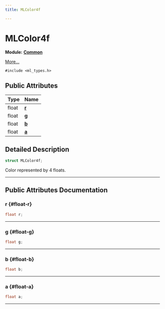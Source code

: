 ```yaml
---
title: MLColor4f

---
```


# MLColor4f

**Module:** **[Common](/versioned_docs/version-31-Aug-2023/api-ref/api/Modules/group___common/group___common.md)**



 [More...](#detailed-description)


`#include <ml_types.h>`

## Public Attributes

| Type           | Name           |
| -------------- | -------------- |
| float | **[r](/versioned_docs/version-31-Aug-2023/api-ref/api/Modules/group___common/struct_m_l_color4f.md#float-r)**  |
| float | **[g](/versioned_docs/version-31-Aug-2023/api-ref/api/Modules/group___common/struct_m_l_color4f.md#float-g)**  |
| float | **[b](/versioned_docs/version-31-Aug-2023/api-ref/api/Modules/group___common/struct_m_l_color4f.md#float-b)**  |
| float | **[a](/versioned_docs/version-31-Aug-2023/api-ref/api/Modules/group___common/struct_m_l_color4f.md#float-a)**  |

## Detailed Description

```cpp
struct MLColor4f;
```


Color represented by 4 floats. 





-----------
## Public Attributes Documentation

### r {#float-r}

```cpp
float r;
```






-----------

### g {#float-g}

```cpp
float g;
```






-----------

### b {#float-b}

```cpp
float b;
```






-----------

### a {#float-a}

```cpp
float a;
```






-----------


